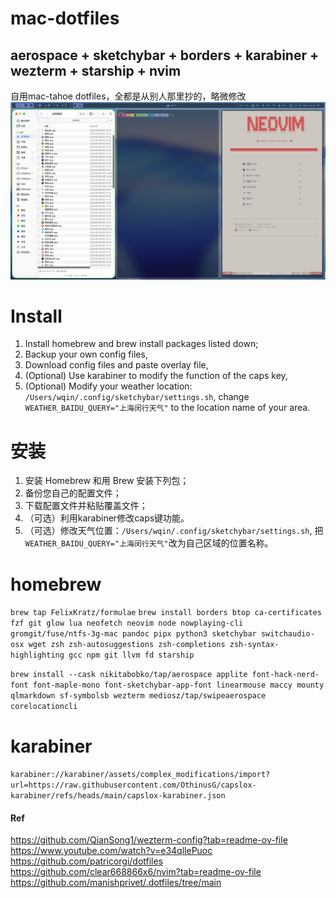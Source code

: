 # mac-dotfiles
## aerospace + sketchybar + borders + karabiner + wezterm + starship + nvim
自用mac-tahoe dotfiles，全都是从别人那里抄的，略微修改
![image](https://github.com/OthinusG/mac-dotfiles/blob/main/readmefiles/insert.png)
# Install
1. Install homebrew and brew install packages listed down;
2. Backup your own config files,
3. Download config files and paste overlay file,
4. (Optional) Use karabiner to modify the function of the caps key,
5. (Optional) Modify your weather location: `/Users/wqin/.config/sketchybar/settings.sh`, change `WEATHER_BAIDU_QUERY="上海闵行天气"` to the location name of your area.
# 安装
1. 安装 Homebrew 和用 Brew 安装下列包；
2. 备份您自己的配置文件；
3. 下载配置文件并粘贴覆盖文件；
4. （可选）利用karabiner修改caps键功能。
5. （可选）修改天气位置：`/Users/wqin/.config/sketchybar/settings.sh`, 把`WEATHER_BAIDU_QUERY="上海闵行天气"`改为自己区域的位置名称。
# homebrew
`brew tap FelixKratz/formulae`
`brew install borders btop ca-certificates fzf git glow lua neofetch neovim node nowplaying-cli gromgit/fuse/ntfs-3g-mac pandoc pipx python3 sketchybar switchaudio-osx wget zsh zsh-autosuggestions zsh-completions zsh-syntax-highlighting gcc npm git llvm fd starship`

`brew install --cask nikitabobko/tap/aerospace applite font-hack-nerd-font font-maple-mono font-sketchybar-app-font linearmouse maccy mounty qlmarkdown sf-symbolsb wezterm mediosz/tap/swipeaerospace corelocationcli`

# karabiner
`karabiner://karabiner/assets/complex_modifications/import?url=https://raw.githubusercontent.com/OthinusG/capslox-karabiner/refs/heads/main/capslox-karabiner.json`

#### Ref
https://github.com/QianSong1/wezterm-config?tab=readme-ov-file
https://www.youtube.com/watch?v=e34qllePuoc
https://github.com/patricorgi/dotfiles
https://github.com/clear668866x6/nvim?tab=readme-ov-file
https://github.com/manishprivet/.dotfiles/tree/main
